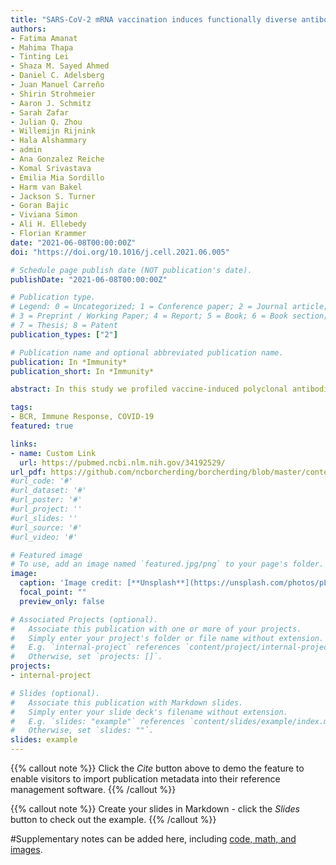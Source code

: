 ```yaml
---
title: "SARS-CoV-2 mRNA vaccination induces functionally diverse antibodies to NTD, RBD, and S2"
authors:
- Fatima Amanat
- Mahima Thapa
- Tinting Lei
- Shaza M. Sayed Ahmed
- Daniel C. Adelsberg
- Juan Manuel Carreño
- Shirin Strohmeier
- Aaron J. Schmitz
- Sarah Zafar
- Julian Q. Zhou
- Willemijn Rijnink
- Hala Alshammary
- admin
- Ana Gonzalez Reiche
- Komal Srivastava
- Emilia Mia Sordillo
- Harm van Bakel
- Jackson S. Turner
- Goran Bajic
- Viviana Simon
- Ali H. Ellebedy
- Florian Krammer
date: "2021-06-08T00:00:00Z"
doi: "https://doi.org/10.1016/j.cell.2021.06.005"

# Schedule page publish date (NOT publication's date).
publishDate: "2021-06-08T00:00:00Z"

# Publication type.
# Legend: 0 = Uncategorized; 1 = Conference paper; 2 = Journal article;
# 3 = Preprint / Working Paper; 4 = Report; 5 = Book; 6 = Book section;
# 7 = Thesis; 8 = Patent
publication_types: ["2"]

# Publication name and optional abbreviated publication name.
publication: In *Immunity*
publication_short: In *Immunity*

abstract: In this study we profiled vaccine-induced polyclonal antibodies as well as plasmablast-derived mAbs from individuals who received SARS-CoV-2 spike mRNA vaccine. Polyclonal antibody responses in vaccinees were robust and comparable to or exceeded those seen after natural infection. However, the ratio of binding to neutralizing antibodies after vaccination was greater than that after natural infection and, at the monoclonal level, we found that the majority of vaccine-induced antibodies did not have neutralizing activity. We also found a co-dominance of mAbs targeting the NTD and RBD of SARS-CoV-2 spike and an original antigenic-sin like backboost to spikes of seasonal human coronaviruses OC43 and HKU1. Neutralizing activity of NTD mAbs but not RBD mAbs against a clinical viral isolate carrying E484K as well as extensive changes in the NTD was abolished, suggesting that a proportion of vaccine-induced RBD binding antibodies may provide substantial protection against viral variants carrying single E484K RBD mutations. 

tags:
- BCR, Immune Response, COVID-19
featured: true

links:
- name: Custom Link
  url: https://pubmed.ncbi.nlm.nih.gov/34192529/
url_pdf: https://github.com/ncborcherding/borcherding/blob/master/content/publication/amanat2021sars/amanat2021sars.pdf
#url_code: '#'
#url_dataset: '#'
#url_poster: '#'
#url_project: ''
#url_slides: ''
#url_source: '#'
#url_video: '#'

# Featured image
# To use, add an image named `featured.jpg/png` to your page's folder. 
image:
  caption: 'Image credit: [**Unsplash**](https://unsplash.com/photos/pLCdAaMFLTE)'
  focal_point: ""
  preview_only: false

# Associated Projects (optional).
#   Associate this publication with one or more of your projects.
#   Simply enter your project's folder or file name without extension.
#   E.g. `internal-project` references `content/project/internal-project/index.md`.
#   Otherwise, set `projects: []`.
projects:
- internal-project

# Slides (optional).
#   Associate this publication with Markdown slides.
#   Simply enter your slide deck's filename without extension.
#   E.g. `slides: "example"` references `content/slides/example/index.md`.
#   Otherwise, set `slides: ""`.
slides: example
---
```


{{% callout note %}}
Click the *Cite* button above to demo the feature to enable visitors to import publication metadata into their reference management software.
{{% /callout %}}

{{% callout note %}}
Create your slides in Markdown - click the *Slides* button to check out the example.
{{% /callout %}}

#Supplementary notes can be added here, including [code, math, and images](https://wowchemy.com/docs/writing-markdown-latex/).
